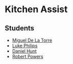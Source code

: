 # Kitchen Assist

## Students

* [Miguel De La Torre]()
* [Luke Philips]()
* [Daniel Hunt]()
* [Robert Powers](https://github.com/rbert3p)

